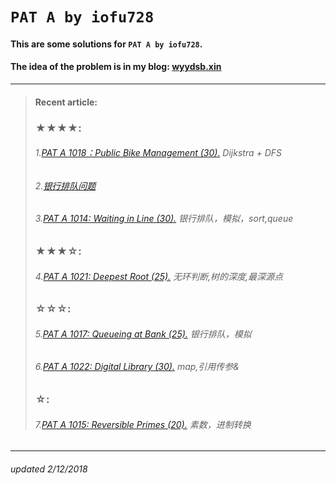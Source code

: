 # `PAT A by iofu728 `

#### This are some solutions for `PAT A by iofu728`.

#### The idea of the problem is in my blog: [wyydsb.xin][1]
-----
>#### Recent article:
>### ★★★★:
>###### 1.[PAT A 1018：Public Bike Management (30).][2] Dijkstra + DFS
>###### 2.[银行排队问题][3]
>###### 3.[PAT A 1014: Waiting in Line (30).][5] 银行排队，模拟，sort,queue
>### ★★★☆:
>###### 4.[PAT A 1021: Deepest Root (25).][8] 无环判断,树的深度,最深源点
>### ☆☆☆:
>###### 5.[PAT A 1017: Queueing at Bank (25).][4] 银行排队，模拟
>###### 6.[PAT A 1022: Digital Library (30).][7] map,引用传参&
>### ☆:
>###### 7.[PAT A 1015: Reversible Primes (20).][6] 素数，进制转换
-----
###### updated 2/12/2018



				
[1]:http://wyydsb.xin     "乌云压顶是吧"
[2]: http://wyydsb.xin/2018/02/11/1018/  "PAT A 1018: Public Bike Management (30)"
[3]: http://wyydsb.xin/2018/02/10/slfx/  "银行排队问题分析"
[4]: http://wyydsb.xin/2018/02/10/1017/  "PAT A 1017: Queueing at Bank (25)"
[5]: http://wyydsb.xin/2018/02/10/1014/  "PAT A 1014: Waiting in Line (30)"
[6]: http://wyydsb.xin/2018/02/10/1015/  "PAT A 1015:  Reversible Primes (20)"
[7]:http://wyydsb.xin/2018/02/09/1022/  "PAT A 1022: Digital Library (30)"
[8]: http://wyydsb.xin/2018/02/12/1021/  "PAT A 1021: Deepest Root (25)"
